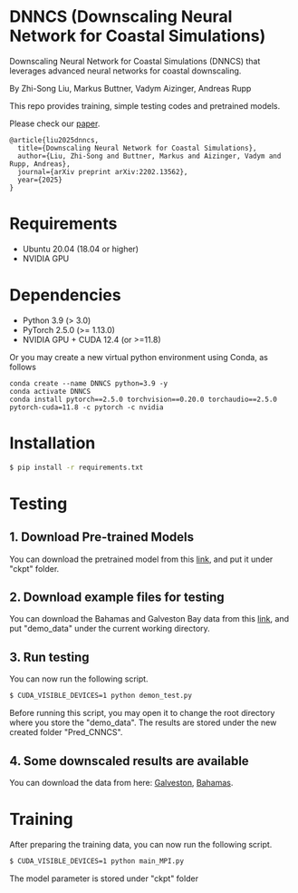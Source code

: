 # DNNCS (Downscaling Neural Network for Coastal Simulations)

Downscaling Neural Network for Coastal Simulations (DNNCS) that leverages advanced neural networks for coastal downscaling.

By Zhi-Song Liu, Markus Buttner, Vadym Aizinger, Andreas Rupp

This repo provides training, simple testing codes and pretrained models.

Please check our [paper](https://arxiv.org/abs/2408.16553).

```text
@article{liu2025dnncs,
  title={Downscaling Neural Network for Coastal Simulations},
  author={Liu, Zhi-Song and Buttner, Markus and Aizinger, Vadym and Rupp, Andreas},
  journal={arXiv preprint arXiv:2202.13562},
  year={2025}
}
```

# Requirements
- Ubuntu 20.04 (18.04 or higher)
- NVIDIA GPU

# Dependencies
- Python 3.9 (> 3.0)
- PyTorch 2.5.0 (>= 1.13.0)
- NVIDIA GPU + CUDA 12.4 (or >=11.8)

Or you may create a new virtual python environment using Conda, as follows

```shell
conda create --name DNNCS python=3.9 -y
conda activate DNNCS
conda install pytorch==2.5.0 torchvision==0.20.0 torchaudio==2.5.0  pytorch-cuda=11.8 -c pytorch -c nvidia
```

# Installation
```sh
$ pip install -r requirements.txt
```

# Testing
## 1. Download Pre-trained Models
You can download the pretrained model from this [link](https://drive.google.com/file/d/1yVfbYR5qYP41QaeVlEQ2dM1n93d_DEjP/view?usp=sharing), and put it under "ckpt" folder.

## 2. Download example files for testing
You can download the Bahamas and Galveston Bay data from this [link](https://drive.google.com/file/d/1CsDtIJp83UpvKr5q5VFrq60JsQtXr1wD/view?usp=sharing), and put "demo_data" under the current working directory.

## 3. Run testing
You can now run the following script.

```sh
$ CUDA_VISIBLE_DEVICES=1 python demon_test.py
```

Before running this script, you may open it to change the root directory where you store the "demo_data". The results are stored under the new created folder "Pred_CNNCS".

## 4. Some downscaled results are available
You can download the data from here: [Galveston](https://drive.google.com/file/d/1Pt6ejGfrsypD0k0vCwXg0TW_6tU2IEyH/view?usp=sharing), [Bahamas](https://drive.google.com/file/d/1p23RPrM9X8Wi8TqH8Z3x2TG2TD8DX3Xa/view?usp=sharing). 

# Training
After preparing the training data, you can now run the following script.

```sh
$ CUDA_VISIBLE_DEVICES=1 python main_MPI.py
```

The model parameter is stored under "ckpt" folder
